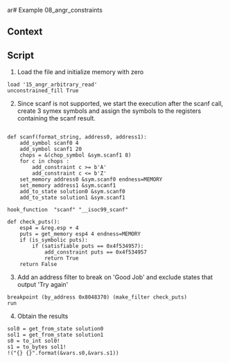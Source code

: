 ar# Example 08_angr_constraints
## Context

## Script

1. Load the file and initialize memory with zero
```
load '15_angr_arbitrary_read'
unconstrained_fill True
```
2. Since scanf is not supported, we start the execution after the scanf call, create 3 symex symbols and assign the symbols to the registers containing the scanf result.
```

def scanf(format_string, address0, address1):
    add_symbol scanf0 4
    add_symbol scanf1 20
    chops = &(chop_symbol &sym.scanf1 8)
    for c in chops :
        add_constraint c >= b'A'
        add_constraint c <= b'Z'
    set_memory address0 &sym.scanf0 endness=MEMORY
    set_memory address1 &sym.scanf1
    add_to_state solution0 &sym.scanf0
    add_to_state solution1 &sym.scanf1

hook_function  "scanf" "__isoc99_scanf" 

def check_puts():
    esp4 = &reg.esp + 4
    puts = get_memory esp4 4 endness=MEMORY
    if (is_symbolic puts):
        if (satisfiable puts == 0x4f534957):
            add_constraint puts == 0x4f534957
            return True
    return False

```
3. Add an address filter to break on 'Good Job' and exclude states that output 'Try again'
```
breakpoint (by_address 0x8048370) (make_filter check_puts)
run
```

4. Obtain the results
```
sol0 = get_from_state solution0
sol1 = get_from_state solution1
s0 = to_int sol0!
s1 = to_bytes sol1!
!("{} {}".format(&vars.s0,&vars.s1))
```